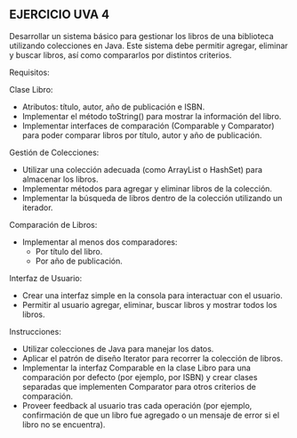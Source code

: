 ## EJERCICIO UVA 4
Desarrollar un sistema básico para gestionar los libros de una biblioteca utilizando colecciones en Java. Este sistema debe permitir agregar, eliminar y buscar libros, así como compararlos por distintos criterios.

Requisitos:  

Clase Libro: 
- Atributos: título, autor, año de publicación e ISBN. 
- Implementar el método toString() para mostrar la información del libro. 
- Implementar interfaces de comparación (Comparable y Comparator) para poder comparar libros por título, autor y año de publicación. 

Gestión de Colecciones: 
- Utilizar una colección adecuada (como ArrayList o HashSet) para almacenar los libros. 
- Implementar métodos para agregar y eliminar libros de la colección. 
- Implementar la búsqueda de libros dentro de la colección utilizando un iterador. 

Comparación de Libros:  
- Implementar al menos dos comparadores: 
    - Por título del libro. 
    - Por año de publicación. 

Interfaz de Usuario:  
- Crear una interfaz simple en la consola para interactuar con el usuario. 
- Permitir al usuario agregar, eliminar, buscar libros y mostrar todos los libros.   

Instrucciones: 
- Utilizar colecciones de Java para manejar los datos.   
- Aplicar el patrón de diseño Iterator para recorrer la colección de libros.    
- Implementar la interfaz Comparable en la clase Libro para una comparación por defecto (por ejemplo, por ISBN) y crear clases separadas que implementen Comparator para otros criterios de comparación.  
- Proveer feedback al usuario tras cada operación (por ejemplo, confirmación de que un libro fue agregado o un mensaje de error si el libro no se encuentra).  